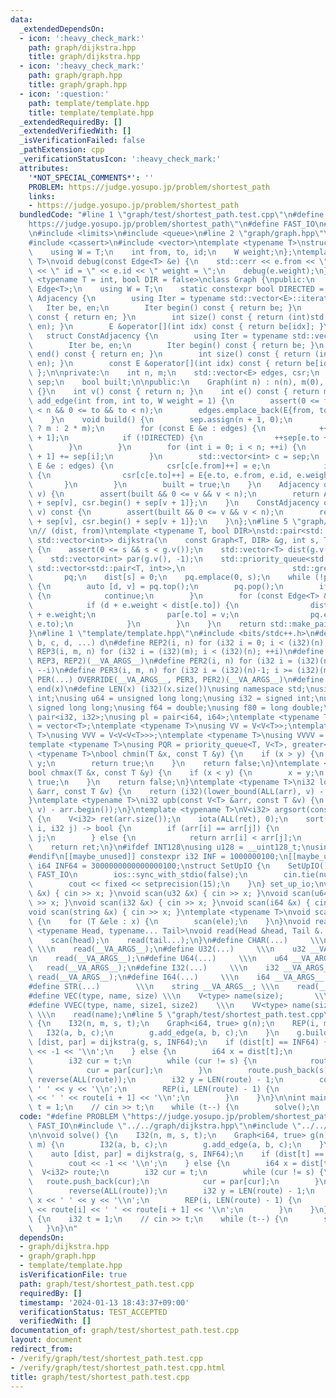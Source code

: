 ```yaml
---
data:
  _extendedDependsOn:
  - icon: ':heavy_check_mark:'
    path: graph/dijkstra.hpp
    title: graph/dijkstra.hpp
  - icon: ':heavy_check_mark:'
    path: graph/graph.hpp
    title: graph/graph.hpp
  - icon: ':question:'
    path: template/template.hpp
    title: template/template.hpp
  _extendedRequiredBy: []
  _extendedVerifiedWith: []
  _isVerificationFailed: false
  _pathExtension: cpp
  _verificationStatusIcon: ':heavy_check_mark:'
  attributes:
    '*NOT_SPECIAL_COMMENTS*': ''
    PROBLEM: https://judge.yosupo.jp/problem/shortest_path
    links:
    - https://judge.yosupo.jp/problem/shortest_path
  bundledCode: "#line 1 \"graph/test/shortest_path.test.cpp\"\n#define PROBLEM \"\
    https://judge.yosupo.jp/problem/shortest_path\"\n#define FAST_IO\n#line 2 \"graph/dijkstra.hpp\"\
    \n#include <limits>\n#include <queue>\n#line 2 \"graph/graph.hpp\"\n#include <iostream>\n\
    #include <cassert>\n#include <vector>\ntemplate <typename T>\nstruct Edge {\n\
    \    using W = T;\n    int from, to, id;\n    W weight;\n};\ntemplate <typename\
    \ T>\nvoid debug(const Edge<T> &e) {\n    std::cerr << e.from << \" -> \" << e.to\
    \ << \" id = \" << e.id << \" weight = \";\n    debug(e.weight);\n}\ntemplate\
    \ <typename T = int, bool DIR = false>\nclass Graph {\npublic:\n    using E =\
    \ Edge<T>;\n    using W = T;\n    static constexpr bool DIRECTED = DIR;\n    struct\
    \ Adjacency {\n        using Iter = typename std::vector<E>::iterator;\n     \
    \   Iter be, en;\n        Iter begin() const { return be; }\n        Iter end()\
    \ const { return en; }\n        int size() const { return (int)std::distance(be,\
    \ en); }\n        E &operator[](int idx) const { return be[idx]; }\n    };\n \
    \   struct ConstAdjacency {\n        using Iter = typename std::vector<E>::const_iterator;\n\
    \        Iter be, en;\n        Iter begin() const { return be; }\n        Iter\
    \ end() const { return en; }\n        int size() const { return (int)std::distance(be,\
    \ en); }\n        const E &operator[](int idx) const { return be[idx]; }\n   \
    \ };\n\nprivate:\n    int n, m;\n    std::vector<E> edges, csr;\n    std::vector<int>\
    \ sep;\n    bool built;\n\npublic:\n    Graph(int n) : n(n), m(0), built(false)\
    \ {}\n    int v() const { return n; }\n    int e() const { return m; }\n    void\
    \ add_edge(int from, int to, W weight = 1) {\n        assert(0 <= from && from\
    \ < n && 0 <= to && to < n);\n        edges.emplace_back(E{from, to, m++, weight});\n\
    \    }\n    void build() {\n        sep.assign(n + 1, 0);\n        csr.resize(DIRECTED\
    \ ? m : 2 * m);\n        for (const E &e : edges) {\n            ++sep[e.from\
    \ + 1];\n            if (!DIRECTED) {\n                ++sep[e.to + 1];\n    \
    \        }\n        }\n        for (int i = 0; i < n; ++i) {\n            sep[i\
    \ + 1] += sep[i];\n        }\n        std::vector<int> c = sep;\n        for (const\
    \ E &e : edges) {\n            csr[c[e.from]++] = e;\n            if (!DIRECTED)\
    \ {\n                csr[c[e.to]++] = E{e.to, e.from, e.id, e.weight};\n     \
    \       }\n        }\n        built = true;\n    }\n    Adjacency operator[](int\
    \ v) {\n        assert(built && 0 <= v && v < n);\n        return Adjacency{csr.begin()\
    \ + sep[v], csr.begin() + sep[v + 1]};\n    }\n    ConstAdjacency operator[](int\
    \ v) const {\n        assert(built && 0 <= v && v < n);\n        return ConstAdjacency{csr.begin()\
    \ + sep[v], csr.begin() + sep[v + 1]};\n    }\n};\n#line 5 \"graph/dijkstra.hpp\"\
    \n// (dist, from)\ntemplate <typename T, bool DIR>\nstd::pair<std::vector<T>,\
    \ std::vector<int>> dijkstra(\n    const Graph<T, DIR> &g, int s, T inf = std::numeric_limits<T>::max())\
    \ {\n    assert(0 <= s && s < g.v());\n    std::vector<T> dist(g.v(), inf);\n\
    \    std::vector<int> par(g.v(), -1);\n    std::priority_queue<std::pair<T, int>,\
    \ std::vector<std::pair<T, int>>,\n                        std::greater<>>\n \
    \       pq;\n    dist[s] = 0;\n    pq.emplace(0, s);\n    while (!pq.empty())\
    \ {\n        auto [d, v] = pq.top();\n        pq.pop();\n        if (d > dist[v])\
    \ {\n            continue;\n        }\n        for (const Edge<T> &e : g[v]) {\n\
    \            if (d + e.weight < dist[e.to]) {\n                dist[e.to] = d\
    \ + e.weight;\n                par[e.to] = v;\n                pq.emplace(dist[e.to],\
    \ e.to);\n            }\n        }\n    }\n    return std::make_pair(dist, par);\n\
    }\n#line 1 \"template/template.hpp\"\n#include <bits/stdc++.h>\n#define OVERRIDE(a,\
    \ b, c, d, ...) d\n#define REP2(i, n) for (i32 i = 0; i < (i32)(n); ++i)\n#define\
    \ REP3(i, m, n) for (i32 i = (i32)(m); i < (i32)(n); ++i)\n#define REP(...) OVERRIDE(__VA_ARGS__,\
    \ REP3, REP2)(__VA_ARGS__)\n#define PER2(i, n) for (i32 i = (i32)(n)-1; i >= 0;\
    \ --i)\n#define PER3(i, m, n) for (i32 i = (i32)(n)-1; i >= (i32)(m); --i)\n#define\
    \ PER(...) OVERRIDE(__VA_ARGS__, PER3, PER2)(__VA_ARGS__)\n#define ALL(x) begin(x),\
    \ end(x)\n#define LEN(x) (i32)(x.size())\nusing namespace std;\nusing u32 = unsigned\
    \ int;\nusing u64 = unsigned long long;\nusing i32 = signed int;\nusing i64 =\
    \ signed long long;\nusing f64 = double;\nusing f80 = long double;\nusing pi =\
    \ pair<i32, i32>;\nusing pl = pair<i64, i64>;\ntemplate <typename T>\nusing V\
    \ = vector<T>;\ntemplate <typename T>\nusing VV = V<V<T>>;\ntemplate <typename\
    \ T>\nusing VVV = V<V<V<T>>>;\ntemplate <typename T>\nusing VVVV = V<V<V<V<T>>>>;\n\
    template <typename T>\nusing PQR = priority_queue<T, V<T>, greater<T>>;\ntemplate\
    \ <typename T>\nbool chmin(T &x, const T &y) {\n    if (x > y) {\n        x =\
    \ y;\n        return true;\n    }\n    return false;\n}\ntemplate <typename T>\n\
    bool chmax(T &x, const T &y) {\n    if (x < y) {\n        x = y;\n        return\
    \ true;\n    }\n    return false;\n}\ntemplate <typename T>\ni32 lob(const V<T>\
    \ &arr, const T &v) {\n    return (i32)(lower_bound(ALL(arr), v) - arr.begin());\n\
    }\ntemplate <typename T>\ni32 upb(const V<T> &arr, const T &v) {\n    return (i32)(upper_bound(ALL(arr),\
    \ v) - arr.begin());\n}\ntemplate <typename T>\nV<i32> argsort(const V<T> &arr)\
    \ {\n    V<i32> ret(arr.size());\n    iota(ALL(ret), 0);\n    sort(ALL(ret), [&](i32\
    \ i, i32 j) -> bool {\n        if (arr[i] == arr[j]) {\n            return i <\
    \ j;\n        } else {\n            return arr[i] < arr[j];\n        }\n    });\n\
    \    return ret;\n}\n#ifdef INT128\nusing u128 = __uint128_t;\nusing i128 = __int128_t;\n\
    #endif\n[[maybe_unused]] constexpr i32 INF = 1000000100;\n[[maybe_unused]] constexpr\
    \ i64 INF64 = 3000000000000000100;\nstruct SetUpIO {\n    SetUpIO() {\n#ifdef\
    \ FAST_IO\n        ios::sync_with_stdio(false);\n        cin.tie(nullptr);\n#endif\n\
    \        cout << fixed << setprecision(15);\n    }\n} set_up_io;\nvoid scan(char\
    \ &x) { cin >> x; }\nvoid scan(u32 &x) { cin >> x; }\nvoid scan(u64 &x) { cin\
    \ >> x; }\nvoid scan(i32 &x) { cin >> x; }\nvoid scan(i64 &x) { cin >> x; }\n\
    void scan(string &x) { cin >> x; }\ntemplate <typename T>\nvoid scan(V<T> &x)\
    \ {\n    for (T &ele : x) {\n        scan(ele);\n    }\n}\nvoid read() {}\ntemplate\
    \ <typename Head, typename... Tail>\nvoid read(Head &head, Tail &...tail) {\n\
    \    scan(head);\n    read(tail...);\n}\n#define CHAR(...)     \\\n    char __VA_ARGS__;\
    \ \\\n    read(__VA_ARGS__);\n#define U32(...)     \\\n    u32 __VA_ARGS__; \\\
    \n    read(__VA_ARGS__);\n#define U64(...)     \\\n    u64 __VA_ARGS__; \\\n \
    \   read(__VA_ARGS__);\n#define I32(...)     \\\n    i32 __VA_ARGS__; \\\n   \
    \ read(__VA_ARGS__);\n#define I64(...)     \\\n    i64 __VA_ARGS__; \\\n    read(__VA_ARGS__);\n\
    #define STR(...)        \\\n    string __VA_ARGS__; \\\n    read(__VA_ARGS__);\n\
    #define VEC(type, name, size) \\\n    V<type> name(size);       \\\n    read(name);\n\
    #define VVEC(type, name, size1, size2)    \\\n    VV<type> name(size1, V<type>(size2));\
    \ \\\n    read(name);\n#line 5 \"graph/test/shortest_path.test.cpp\"\n\nvoid solve()\
    \ {\n    I32(n, m, s, t);\n    Graph<i64, true> g(n);\n    REP(i, m) {\n     \
    \   I32(a, b, c);\n        g.add_edge(a, b, c);\n    }\n    g.build();\n    auto\
    \ [dist, par] = dijkstra(g, s, INF64);\n    if (dist[t] == INF64) {\n        cout\
    \ << -1 << '\\n';\n    } else {\n        i64 x = dist[t];\n        V<i32> route;\n\
    \        i32 cur = t;\n        while (cur != s) {\n            route.push_back(cur);\n\
    \            cur = par[cur];\n        }\n        route.push_back(s);\n       \
    \ reverse(ALL(route));\n        i32 y = LEN(route) - 1;\n        cout << x <<\
    \ ' ' << y << '\\n';\n        REP(i, LEN(route) - 1) {\n            cout << route[i]\
    \ << ' ' << route[i + 1] << '\\n';\n        }\n    }\n}\n\nint main() {\n    i32\
    \ t = 1;\n    // cin >> t;\n    while (t--) {\n        solve();\n    }\n}\n"
  code: "#define PROBLEM \"https://judge.yosupo.jp/problem/shortest_path\"\n#define\
    \ FAST_IO\n#include \"../../graph/dijkstra.hpp\"\n#include \"../../template/template.hpp\"\
    \n\nvoid solve() {\n    I32(n, m, s, t);\n    Graph<i64, true> g(n);\n    REP(i,\
    \ m) {\n        I32(a, b, c);\n        g.add_edge(a, b, c);\n    }\n    g.build();\n\
    \    auto [dist, par] = dijkstra(g, s, INF64);\n    if (dist[t] == INF64) {\n\
    \        cout << -1 << '\\n';\n    } else {\n        i64 x = dist[t];\n      \
    \  V<i32> route;\n        i32 cur = t;\n        while (cur != s) {\n         \
    \   route.push_back(cur);\n            cur = par[cur];\n        }\n        route.push_back(s);\n\
    \        reverse(ALL(route));\n        i32 y = LEN(route) - 1;\n        cout <<\
    \ x << ' ' << y << '\\n';\n        REP(i, LEN(route) - 1) {\n            cout\
    \ << route[i] << ' ' << route[i + 1] << '\\n';\n        }\n    }\n}\n\nint main()\
    \ {\n    i32 t = 1;\n    // cin >> t;\n    while (t--) {\n        solve();\n \
    \   }\n}\n"
  dependsOn:
  - graph/dijkstra.hpp
  - graph/graph.hpp
  - template/template.hpp
  isVerificationFile: true
  path: graph/test/shortest_path.test.cpp
  requiredBy: []
  timestamp: '2024-01-13 18:43:37+09:00'
  verificationStatus: TEST_ACCEPTED
  verifiedWith: []
documentation_of: graph/test/shortest_path.test.cpp
layout: document
redirect_from:
- /verify/graph/test/shortest_path.test.cpp
- /verify/graph/test/shortest_path.test.cpp.html
title: graph/test/shortest_path.test.cpp
---
```


